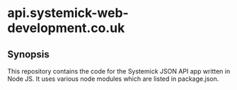 # api.systemick-web-development.co.uk

## Synopsis
 
This repository contains the code for the Systemick JSON API app written in Node JS. It uses various node modules which are listed in package.json.
